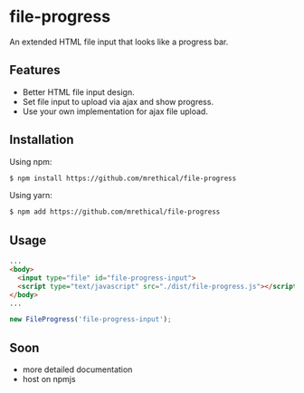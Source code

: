 # file-progress

An extended HTML file input that looks like a progress bar.

## Features

- Better HTML file input design.
- Set file input to upload via ajax and show progress.
- Use your own implementation for ajax file upload.

## Installation

Using npm:

```bash
$ npm install https://github.com/mrethical/file-progress
```

Using yarn:

```bash
$ npm add https://github.com/mrethical/file-progress
```

## Usage
```html
...
<body>
  <input type="file" id="file-progress-input">
  <script type="text/javascript" src="./dist/file-progress.js"></script>
</body>
...
```
```javascript
new FileProgress('file-progress-input');
```

## Soon

- more detailed documentation
- host on npmjs
